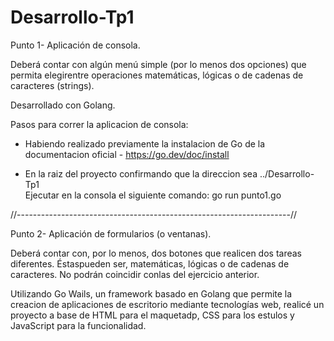 # Desarrollo-Tp1

Punto 1- Aplicación de consola.

Deberá contar con algún menú simple (por lo menos dos opciones) que permita elegirentre operaciones matemáticas, lógicas o de cadenas de caracteres (strings). 

 Desarrollado con Golang.

Pasos para correr la aplicacion de consola:

 - Habiendo realizado previamente la instalacion de Go de la documentacion oficial -  https://go.dev/doc/install 

- En la raiz del proyecto confirmando que la direccion sea ../Desarrollo-Tp1  
Ejecutar en la consola el siguiente comando: go run punto1.go

//--------------------------------------------------------------------//

Punto 2- Aplicación de formularios (o ventanas).

Deberá contar con, por lo menos, dos botones que realicen dos tareas diferentes. Éstaspueden ser, matemáticas, lógicas o de cadenas de caracteres. No podrán coincidir conlas del ejercicio anterior.

Utilizando Go Wails, un framework basado en Golang que permite la creacion de aplicaciones de escritorio mediante tecnologías web, realicé un proyecto a base de HTML para el maquetadp, CSS para los estulos y JavaScript para la funcionalidad.


